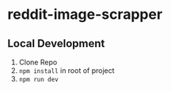 # reddit-image-scrapper

## Local Development
1) Clone Repo
2) `npm install` in root of project
3) `npm run dev`

##
